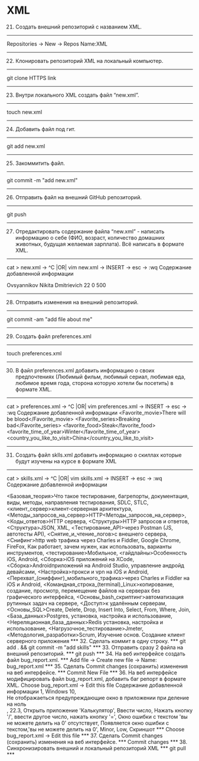 # XML

 21. Создать внешний репозиторий c названием XML.
***
Repositories -> New -> Repos Name:XML
***
 22. Клонировать репозиторий XML на локальный компьютер.
***
git clone HTTPS link
***
 23. Внутри локального XML создать файл “new.xml”.
***
touch new.xml
***
 24. Добавить файл под гит.
***
git add new.xml
***
 25. Закоммитить файл.
***
git commit -m "add new.xml"
***
 26. Отправить файл на внешний GitHub репозиторий.
***
git push
***
 27. Отредактировать содержание файла “new.xml” - написать информацию о себе (ФИО, возраст, количество домашних животных, будущая желаемая зарплата). Всё написать в формате XML.
***
cat > new.xml -> ^C |OR| vim new.xml -> INSERT -> esc -> :wq
Содержание добавленной информации

<info>
 <FIO>Ovsyannikov Nikita Dmitrievich</FIO>
 <AGE>22</AGE>
 <number_of_pets>0</number_of_pets>
 <Future_desired_salary>500</Future_desired_salary>
</info>

***
 28. Отправить изменения на внешний репозиторий.
***
git commit -am "add file about me"
***
 29. Создать файл preferences.xml
***
touch preferences.xml
***
 30. В файл preferences.xml добавить информацию о своих предпочтениях (Любимый фильм, любимый сериал, любимая еда, любимое время года, сторона которую хотели бы посетить) в формате XML.
***
cat > preferences.xml -> ^C |OR| vim preferences.xml -> INSERT -> esc -> :wq
Содержание добавленной информации
<Favorite>
 <Favorite_movie>There will be blood</Favorite_movie>
 <Favorite_series>Breaking bad</Favorite_series>
 <favorite_food>Steak</favorite_food>
 <favorite_time_of_year>Winter</favorite_time_of_year>
 <country_you_like_to_visit>China</country_you_like_to_visit>
</Favorite>
***
 31. Создать файл sklls.xml добавить информацию о скиллах которые будут изучены на курсе в формате XML
***
cat > skills.xml -> ^C |OR| vim skills.xml -> INSERT -> esc -> :wq
Содержание добавленной информации

<skills>
    <Базовая_теория>Что такое тестирование, багрепорты, документация, виды, методы, направления тестирования, SDLC, STLC</Базовая_теория>,
    <клиент_сервер>клиент-серверная архитектура</клиент_сервер>,
    <Методы_запросов_на_сервер>HTTP<Методы_запросов_на_сервер>,
    <Коды_ответов>HTTP сервера</Коды_ответов>,
    <Структуры>HTTP запросов и ответов</Структуры>,
    <Структура>JSON, XML</Структуры>,
    <Тестирование_API>через Postman (JS, автотесты API)</Тестирование_API>,
    <Снятие_и_чтение_логов>c внешнего сервера</Снятие_и_чтение_логов>,
    <Снифинг>http web трафика через Charles и Fiddler</Снифинг>,
    <Dev_Tools_веб_браузеров>Google Chrome, FireFox</Dev_Tools_веб_браузеров>,
    <VPN>Как работает, зачем нужен, как использовать, варианты инструментов</VPN>,
    <тестирование>Мобильное</тестирование>,
    <гайдлайны>Особенность iOS, Android</гайдлайны>,
    <Сборка>iOS приложений на XCode</Сборка>,
    <Сборка>Androidприложений на Android Studio</Сборка>,
    <ADB>управление андройд девайсами</ADB>,
    <Настройка>прокси и vpn на iOS и Android</Настройка>,
    <Перехват_(сниффинг)_мобильного_трафика>через Charles и Fiddler на iOS и Android</Перехват_(сниффинг)_мобильного_трафика>,
    <Командная_строка_(terminal)_Linux>копирование, создание, просмотр, перемещение файлов на серверах без графического интерфейса</Командная_строка_(terminal)_Linux>,
    <Основы_bash_скриптинг>автоматизация рутинных задач на сервере</Основы_bash_скриптинг>,
    <Доступ>к удалённым серверам</Доступ>,
    <Основы_SQL>Create, Delete, Drop, Insert Into, Select, From, Where, Join</Основы_SQL>,
    <База_данных>Postgres, установка, настройка и использование</База_данных>,
    <Нереляционная_база_данных>Redis установка, настройка и использование</Нереляционная_база_данных>,
    <Нагрузочное_тестирование>Jmeter</Нагрузочное_тестирование>,
    <Методология_разработки>Scrum</Методология_разработки>,
    <Python>Изучение основ. Создание клиент серверного приложения</Python>
</skills>
***
 32. Сделать коммит в одну строку.
***
git add . && git commit -m "add skills"
***
 33. Отправить сразу 2 файла на внешний репозиторий.
***
git push
***
 34. На веб интерфейсе создать файл bug_report.xml.
***
Add file -> Create new file -> Name: bug_report.xml
***
 35. Сделать Commit changes (сохранить) изменения на веб интерфейсе.
***
Commit New File
***
 36. На веб интерфейсе модифицировать файл bug_report.xml, добавить баг репорт в формате XML.
Choose bug_report.xml -> Edit this file
Содержание добавленной информации

<bug>
    <ID>1</ID>,
    <Version>Windows 10</Version>,
    <Summary>Не отображаеться предупреждающие окно в приложении при деление на ноль</Summary>,
    <Req_id>22.3</Req_id>,
    <Steps>Открыть приложение 'Калькулятор', Ввести число, Нажать кнопку '/', ввести другое число, нажать кнопку '='</Steps>,
    <Actual_result>Окно ошибки с текстом 'вы не можете делить на 0' отсутствует</Actual_result>,
    <Expected_result>Появляется окно ошибки с текстом,'вы не можете делить на 0'</Expected_result>,
    <Severity>Minor</Severity>,
    <Priority>Low</Priority>,
    <Attachments>Скриншот</Attachments>
</bug>
***
Choose bug_report.xml -> Edit this file
***
 37. Сделать Commit changes (сохранить) изменения на веб интерфейсе.
***
Commit changes
***
 38. Синхронизировать внешний и локальный репозиторий XML
***
git pull
***
